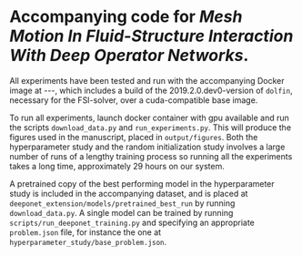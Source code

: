 # Accompanying code for *Mesh Motion In Fluid-Structure Interaction With Deep Operator Networks*.

All experiments have been tested and run with the accompanying Docker image at ---, which includes a build of the 2019.2.0.dev0-version
of ``dolfin``, necessary for the FSI-solver, over a cuda-compatible base image. 

To run all experiments, launch docker container with gpu available and run the scripts ``download_data.py`` and ``run_experiments.py``.
This will produce the figures used in the manuscript, placed in ``output/figures``.
Both the hyperparameter study and the random initialization study involves a large number of runs of a lengthy training process
so running all the experiments takes a long time, approximately 29 hours on our system.

A pretrained copy of the best performing model in the hyperparameter study is included in the accompanying dataset, and is placed at 
``deeponet_extension/models/pretrained_best_run`` by running ``download_data.py``. A single model can be trained by running 
``scripts/run_deeponet_training.py`` and specifying an appropriate ``problem.json`` file, for instance the one at 
``hyperparameter_study/base_problem.json``. 

